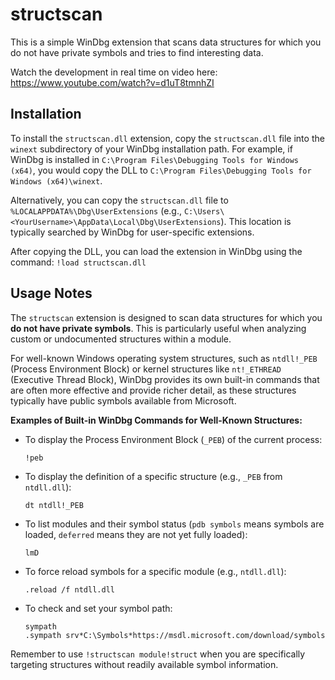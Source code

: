 # structscan

This is a simple WinDbg extension that scans data structures for which you do not have private symbols and tries to find interesting data.

Watch the development in real time on video here: https://www.youtube.com/watch?v=d1uT8tmnhZI

## Installation

To install the `structscan.dll` extension, copy the `structscan.dll` file into the `winext` subdirectory of your WinDbg installation path. For example, if WinDbg is installed in `C:\Program Files\Debugging Tools for Windows (x64)`, you would copy the DLL to `C:\Program Files\Debugging Tools for Windows (x64)\winext`.

Alternatively, you can copy the `structscan.dll` file to `%LOCALAPPDATA%\Dbg\UserExtensions` (e.g., `C:\Users\<YourUsername>\AppData\Local\Dbg\UserExtensions`). This location is typically searched by WinDbg for user-specific extensions.

After copying the DLL, you can load the extension in WinDbg using the command: `!load structscan.dll`

## Usage Notes

The `structscan` extension is designed to scan data structures for which you **do not have private symbols**. This is particularly useful when analyzing custom or undocumented structures within a module.

For well-known Windows operating system structures, such as `ntdll!_PEB` (Process Environment Block) or kernel structures like `nt!_ETHREAD` (Executive Thread Block), WinDbg provides its own built-in commands that are often more effective and provide richer detail, as these structures typically have public symbols available from Microsoft.

**Examples of Built-in WinDbg Commands for Well-Known Structures:**

*   To display the Process Environment Block (`_PEB`) of the current process:
    ```
    !peb
    ```
*   To display the definition of a specific structure (e.g., `_PEB` from `ntdll.dll`):
    ```
    dt ntdll!_PEB
    ```
*   To list modules and their symbol status (`pdb symbols` means symbols are loaded, `deferred` means they are not yet fully loaded):
    ```
    lmD
    ```
*   To force reload symbols for a specific module (e.g., `ntdll.dll`):
    ```
    .reload /f ntdll.dll
    ```
*   To check and set your symbol path:
    ```
    sympath
    .sympath srv*C:\Symbols*https://msdl.microsoft.com/download/symbols
    ```

Remember to use `!structscan module!struct` when you are specifically targeting structures without readily available symbol information.
